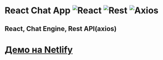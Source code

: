 # React Chat App ![React](https://img.shields.io/badge/-React-333333?style=flat&logo=react) ![Rest](https://img.shields.io/badge/-Rest-333333?style=flat&logo=rest) ![Axios](https://img.shields.io/badge/-Axios-333333?style=flat&logo=axios) 
## React, Chat Engine, Rest API(axios)
# [Демо на Netlify](https://nervous-leakey-aa754d.netlify.app/)